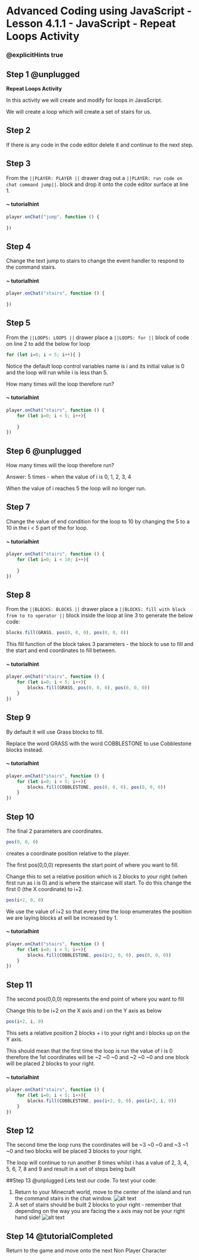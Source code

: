 # Advanced Coding using JavaScript - Lesson 4.1.1 - JavaScript - Repeat Loops Activity

### @explicitHints true

## Step 1 @unplugged
**Repeat Loops Activity**

In this activity we will create and modify for loops in JavaScript.

We will create a loop which will create a set of stairs for us.

## Step 2
If there is any code in the code editor delete it and continue to the next step. 

## Step 3 
From the ``||PLAYER: PLAYER ||`` drawer drag out a ``||PLAYER: run code on chat command jump||``. block and drop it onto the code editor surface at line 1.
#### ~ tutorialhint
```javascript
player.onChat("jump", function () {
    
})
```
## Step 4 
Change the text jump to stairs to change the event handler to respond to the command stairs.
#### ~ tutorialhint
```javascript
player.onChat("stairs", function () {
    
})
```

## Step 5
From the ``||LOOPS: LOOPS ||`` drawer place a ``||LOOPS: for ||``  block of code on line 2 to add the below for loop 

```javascript 
for (let i=0; i < 5; i++){ } 
```

Notice the default loop control variables name is i and its initial value is 0 and the loop will run while i is less than 5.

How many times will the loop therefore run?
#### ~ tutorialhint
```javascript
player.onChat("stairs", function () {
    for (let i=0; i < 5; i++){ 
    
    } 
})
```
## Step 6 @unplugged
How many times will the loop therefore run?

Answer: 5 times - when the value of i is 0, 1, 2, 3, 4

When the value of i reaches 5 the loop will no longer run.

## Step 7 
Change the value of end condition for the loop to 10 by changing the 5 to a 10 in the i < 5 part of the for loop.
#### ~ tutorialhint
```javascript
player.onChat("stairs", function () {
    for (let i=0; i < 10; i++){ 
    
    } 
})
```

## Step 8 
From the ``||BLOCKS: BLOCKS ||`` drawer place a ``||BLOCKS: fill with block from to to operator ||`` block inside the loop at line 3 to generate the below code:
```javascript 
blocks.fill(GRASS, pos(0, 0, 0), pos(0, 0, 0))
```

This fill function of the block takes 3 parameters - the block to use to fill and the start and end coordinates to fill between.
#### ~ tutorialhint
```javascript
player.onChat("stairs", function () {
    for (let i=0; i < 5; i++){ 
        blocks.fill(GRASS, pos(0, 0, 0), pos(0, 0, 0))
    } 
})
```

## Step 9 
By default it will use Grass blocks to fill.

Replace the word GRASS with the word COBBLESTONE to use Cobblestone blocks instead.

#### ~ tutorialhint
```javascript
player.onChat("stairs", function () {
    for (let i=0; i < 5; i++){ 
        blocks.fill(COBBLESTONE, pos(0, 0, 0), pos(0, 0, 0))
    } 
})
```
## Step 10 
The final 2 parameters are coordinates.
```javascript
pos(0, 0, 0)
```
creates a coordinate position relative to the player.

The first pos(0,0,0) represents the start point of where you want to fill.

Change this to set a relative position which is 2 blocks to your right (when first run as i is 0) and is where the staircase will start. 
To do this change the first 0 (the X coordinate) to i+2.
```javascript
pos(i+2, 0, 0)
```

We use the value of i+2 so that every time the loop enumerates the position we are laying blocks at will be increased by 1.
#### ~ tutorialhint
```javascript
player.onChat("stairs", function () {
    for (let i=0; i < 5; i++){ 
        blocks.fill(COBBLESTONE, pos(i+2, 0, 0), pos(0, 0, 0))
    } 
})
```
## Step 11
The second pos(0,0,0) represents the end point of where you want to fill

Change this to be i+2 on the X axis and i on the Y axis as below 
```javascript
pos(i+2, i, 0)
```
This sets a relative position 2 blocks + i to your right and i blocks up on the Y axis.

This should mean that the first time the loop is run the value of i is 0 therefore the 1st coordinates will be ~2 ~0 ~0 and ~2 ~0 ~0 and one block will be placed 2 blocks to your right.
#### ~ tutorialhint
```javascript
player.onChat("stairs", function () {
    for (let i=0; i < 5; i++){ 
        blocks.fill(COBBLESTONE, pos(i+2, 0, 0), pos(i+2, i, 0))
    } 
})
```
## Step 12
The second time the loop runs the coordinates will be ~3 ~0 ~0 and ~3 ~1 ~0 and two blocks will be placed 3 blocks to your right.

The loop will continue to run another 8 times whilst i has a value of 2, 3, 4, 5, 6, 7, 8 and 9 and result in a set of steps being built

##Step 13 @unplugged
Lets test our code.
To test your code:
1. Return to your Minecraft world, move to the center of the island and run the command stairs in the chat window.
![alt text](https://advancedjs.codingcredentials.com/Lesson4/4.1.1/images/1.jpg?raw=true "Test")
2. A set of stairs should be built 2 blocks to your right - remember that depending on the way you are facing the x axis may not be your right hand side!
![alt text](https://advancedjs.codingcredentials.com/Lesson4/4.1.1/images/2.jpg?raw=true "Test")

## Step 14 @tutorialCompleted
Return to the game and move onto the next Non Player Character
